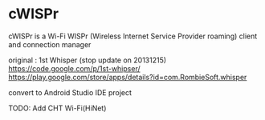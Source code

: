 # cWISPr
cWISPr is a Wi-Fi WISPr (Wireless Internet Service Provider roaming) client and connection manager

original : 1st Whisper (stop update on 20131215)  <br>
https://code.google.com/p/1st-whipser/ <br>
https://play.google.com/store/apps/details?id=com.RombieSoft.whisper

convert to Android Studio IDE project

TODO:
  Add CHT Wi-Fi(HiNet)
